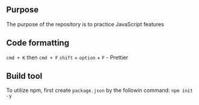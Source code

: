 ## Purpose
The purpose of the repository is to practice JavaScript features

## Code formatting
`cmd + K` then `cmd + F`
`shift` + `option` + `F` - Prettier

## Build tool
To utilize npm, first create `package.json` by the followin command:
`npm init -y`
